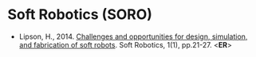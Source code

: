 # Soft Robotics (SORO)

* Lipson, H., 2014. [Challenges and opportunities for design, simulation, and fabrication of soft robots](https://www.liebertpub.com/doi/abs/10.1089/soro.2013.0007). Soft Robotics, 1(1), pp.21-27. <**ER**>
